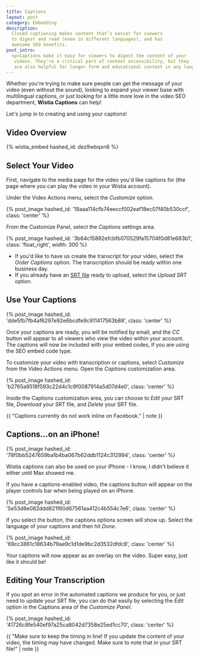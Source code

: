```yaml
---
title: Captions
layout: post
category: Embedding
description:
  Closed captioning makes content that’s easier for viewers
  to digest and read (even in different languages), and has
  awesome SEO benefits.
post_intro:
  <p>Captions make it easy for viewers to digest the content of your
   videos. They're a critical part of content accessibility, but they
   are also helpful for longer form and educational content in any language.</p>
---
```


Whether you're trying to make sure people can get the message of your video (even without 
the sound), looking to expand your viewer base with multilingual captions,
 or just looking for a little more love in the video SEO department, 
**Wistia Captions** can help!

Let's jump in to creating and using your captions!

## Video Overview

{% wistia_embed hashed_id: dez9wbqxn8 %}

## Select Your Video

First, navigate to the media page for the video you'd like captions for (the
page where you can play the video in your Wistia account).

Under the <span class='action_menu'>Video Actions</span> menu, select the
*Customize* option.

{% post_image hashed_id: '18aaa114cfb74eeccf002eaf18ec07f40b530ccf', class: 'center' %}

From the Customize Panel, select the *Captions* settings area.

{% post_image hashed_id: '3b64c15892efcbfb070529fa15704f0d81e683b1', class: 'float_right', width: 300 %}

* If you'd like to have us create the transcript for your video, select the 
  *Order Captions* option. The transcription should be ready within one business day.
* If you already have an [SRT file](http://en.wikipedia.org/wiki/SubRip) ready
  to upload, select the *Upload SRT* option.

## Use Your Captions

{% post_image hashed_id: 'dde5fb7fb4af6297e92e6bcdfe9c911417563b88', class: 'center' %}

Once your captions are ready, you will be notified by email, and the *CC*
button will appear to all viewers who view the video within your account. The
captions will now be included with your embed codes, if you are using the SEO 
embed code type.

To customize your video with transcription or captions, select *Customize*
from the <span class='action_menu'>Video Actions</span> menu. Open the
*Captions* customization area.

{% post_image hashed_id: 'b2765a9518f593c22d4c1c9f0087914a5d07d4e0', class: 'center' %}

Inside the Captions customization area, you can choose to *Edit* your SRT file, 
*Download* your SRT file, and *Delete* your SRT file.

{{ "Captions currently do not work inline on Facebook." | note }}

## Captions...on an iPhone!

{% post_image hashed_id: '78f0bb5247659ba1b4ba067b62ddb1124c312994', class: 'center' %}

Wistia captions can also be used on your iPhone - I know, I didn't believe it
either until Max showed me.

If you have a captions-enabled video, the captions button will appear on the
player controls bar when being played on an iPhone.

{% post_image hashed_id: '5e53d8e082ddd821f60d67561aa412c4b554c7e6', class: 'center' %}

If you select the button, the captions options screen will show up. Select the
language of your captions and then hit *Done*.

{% post_image hashed_id: '69cc3861c18634b79ae9c1d1de9bc2d3532dfdc8', class: 'center' %}

Your captions will now appear as an overlay on the video. Super easy, just like
it should be!

## Editing Your Transcription

If you spot an error in the automated captions we produce for you, or just
need to update your SRT file, you can do that easily by selecting the *Edit* option 
in the Captions area of the *Customize Panel*.

{% post_image hashed_id: '41726c8fe540ef97a25ca8042d7358e25ed1cc70', class: 'center' %}

{{ "Make sure to keep the timing in line! If you update the content of your video, the timing may have changed. Make sure to note that in your SRT file!" | note }}

<script>
wistiaEmbed = Wistia.embed("pqmkpbr89t", {
  plugin: {
    "captions-v1": {
      onByDefault: false
    }
  }
});
</script>
